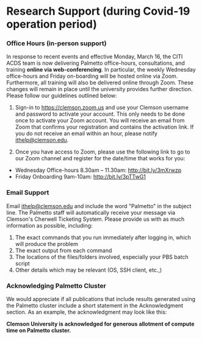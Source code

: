 # Research Support (during Covid-19 operation period)

<!--
### Palmetto Maintenance Seminar

This is the [link to the recording of our Palmetto seminar](https://clemson.zoom.us/rec/share/581wNKzX-D5LX6uU5l_NAqQeDofHaaa8g3NK_PVZy06Geob3uW-ZRe2_wEZYD8tS) 
where we discussed and provide a Q&A session on the recent major changes on Palemetto after the 
July 2020 maintenance. 

Here is the [link to the written Q&A Google doc](https://docs.google.com/document/d/1bfKIg0vK8WtLE2htL3o8uZr0JdMaQh3SCRowmTc4qg0/edit?usp=sharing)

-->
### Office Hours (in-person support) 

In response to recent events and effective Monday, March 16, the CITI ACDS team 
is now delivering Palmetto office-hours, consultations, and training **online via 
web-conferencing**. In particular, the weekly Wednesday office-hours and Friday 
on-boarding will be hosted online via Zoom. Furthermore, all training will also 
be delivered online through Zoom. These changes will remain in place until the university provides further direction. Please follow our guidelines outlined below:

1. Sign-in to <https://clemson.zoom.us> and use your Clemson username and password to 
activate your account. This only needs to be done   once to activate your Zoom account. You 
will receive an email from Zoom that confirms your registration and contains the activation 
link. If you do not receive an email within an hour, please notify <ithelp@clemson.edu>.

2. Once you have access to Zoom, please use the following link to go to our Zoom channel and register for the date/time that works for you: 

  - Wednesday Office-hours 8.30am – 11.30am: <http://bit.ly/3mXrwzp>
  - Friday Onboarding 9am-10am: <http://bit.ly/3pTTwG1>

### Email Support

Email <ithelp@clemson.edu> and include the word "Palmetto" in the subject line.
The Palmetto staff will automatically receive your message via Clemson's Cherwell 
Ticketing System. Please provide us with as much information as possible, including:

1. The exact commands that you run immediately after logging in, which will 
produce the problem
2. The exact output from each command
3. The locations of the files/folders involved, especially your PBS batch script
4. Other details which may be relevant (OS, SSH client, etc.,)

### Acknowledging Palmetto Cluster

We would appreciate if all publications that include results generated using the Palmetto cluster include a short statement in the Acknowledgment section. As an example, the acknowledgment may look like this:

**Clemson University is acknowledged for generous allotment of compute time on Palmetto cluster.**
